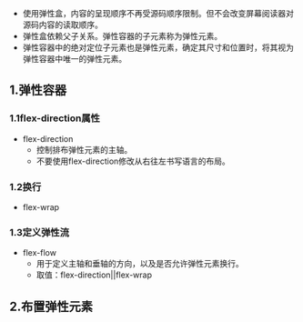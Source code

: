 + 使用弹性盒，内容的呈现顺序不再受源码顺序限制。但不会改变屏幕阅读器对源码内容的读取顺序。
+ 弹性盒依赖父子关系。弹性容器的子元素称为弹性元素。
+ 弹性容器中的绝对定位子元素也是弹性元素，确定其尺寸和位置时，将其视为弹性容器中唯一的弹性元素。
## 1.弹性容器
### 1.1flex-direction属性
+ flex-direction
  + 控制排布弹性元素的主轴。
  + 不要使用flex-direction修改从右往左书写语言的布局。
### 1.2换行
+ flex-wrap
### 1.3定义弹性流
+ flex-flow
  + 用于定义主轴和垂轴的方向，以及是否允许弹性元素换行。
  + 取值：flex-direction||flex-wrap 
## 2.布置弹性元素